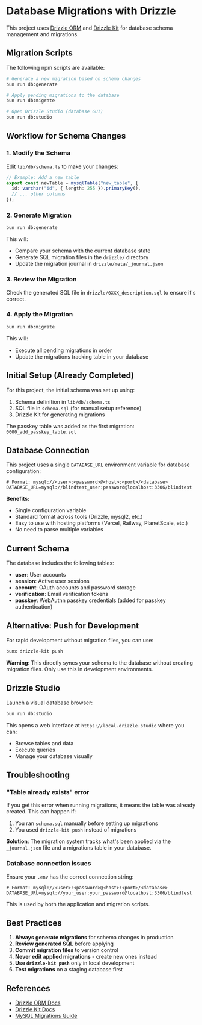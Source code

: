 # Database Migrations with Drizzle

This project uses [Drizzle ORM](https://orm.drizzle.team/) and [Drizzle Kit](https://orm.drizzle.team/docs/kit-overview) for database schema management and migrations.

## Migration Scripts

The following npm scripts are available:

```bash
# Generate a new migration based on schema changes
bun run db:generate

# Apply pending migrations to the database
bun run db:migrate

# Open Drizzle Studio (database GUI)
bun run db:studio
```

## Workflow for Schema Changes

### 1. Modify the Schema

Edit `lib/db/schema.ts` to make your changes:

```typescript
// Example: Add a new table
export const newTable = mysqlTable("new_table", {
  id: varchar("id", { length: 255 }).primaryKey(),
  // ... other columns
});
```

### 2. Generate Migration

```bash
bun run db:generate
```

This will:
- Compare your schema with the current database state
- Generate SQL migration files in the `drizzle/` directory
- Update the migration journal in `drizzle/meta/_journal.json`

### 3. Review the Migration

Check the generated SQL file in `drizzle/0XXX_description.sql` to ensure it's correct.

### 4. Apply the Migration

```bash
bun run db:migrate
```

This will:
- Execute all pending migrations in order
- Update the migrations tracking table in your database

## Initial Setup (Already Completed)

For this project, the initial schema was set up using:

1. Schema definition in `lib/db/schema.ts`
2. SQL file in `schema.sql` (for manual setup reference)
3. Drizzle Kit for generating migrations

The passkey table was added as the first migration: `0000_add_passkey_table.sql`

## Database Connection

This project uses a single `DATABASE_URL` environment variable for database configuration:

```env
# Format: mysql://<user>:<password>@<host>:<port>/<database>
DATABASE_URL=mysql://blindtest_user:password@localhost:3306/blindtest
```

**Benefits:**
- Single configuration variable
- Standard format across tools (Drizzle, mysql2, etc.)
- Easy to use with hosting platforms (Vercel, Railway, PlanetScale, etc.)
- No need to parse multiple variables

## Current Schema

The database includes the following tables:

- **user**: User accounts
- **session**: Active user sessions
- **account**: OAuth accounts and password storage
- **verification**: Email verification tokens
- **passkey**: WebAuthn passkey credentials (added for passkey authentication)

## Alternative: Push for Development

For rapid development without migration files, you can use:

```bash
bunx drizzle-kit push
```

**Warning**: This directly syncs your schema to the database without creating migration files. Only use this in development environments.

## Drizzle Studio

Launch a visual database browser:

```bash
bun run db:studio
```

This opens a web interface at `https://local.drizzle.studio` where you can:
- Browse tables and data
- Execute queries
- Manage your database visually

## Troubleshooting

### "Table already exists" error

If you get this error when running migrations, it means the table was already created. This can happen if:
1. You ran `schema.sql` manually before setting up migrations
2. You used `drizzle-kit push` instead of migrations

**Solution**: The migration system tracks what's been applied via the `_journal.json` file and a migrations table in your database.

### Database connection issues

Ensure your `.env` has the correct connection string:

```env
# Format: mysql://<user>:<password>@<host>:<port>/<database>
DATABASE_URL=mysql://your_user:your_password@localhost:3306/blindtest
```

This is used by both the application and migration scripts.

## Best Practices

1. **Always generate migrations** for schema changes in production
2. **Review generated SQL** before applying
3. **Commit migration files** to version control
4. **Never edit applied migrations** - create new ones instead
5. **Use `drizzle-kit push`** only in local development
6. **Test migrations** on a staging database first

## References

- [Drizzle ORM Docs](https://orm.drizzle.team/docs/overview)
- [Drizzle Kit Docs](https://orm.drizzle.team/docs/kit-overview)
- [MySQL Migrations Guide](https://orm.drizzle.team/docs/migrations)
